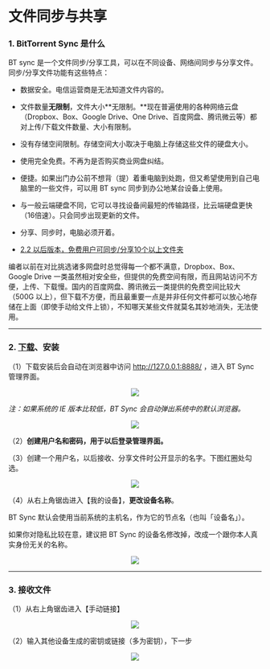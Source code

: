 # 文件同步与共享

### 1. BitTorrent Sync 是什么

BT sync 是一个文件同步/分享工具，可以在不同设备、网络间同步与分享文件。
同步/分享文件功能有这些特点：

* 数据安全。电信运营商是无法知道文件内容的。

* 文件数量**无限制**，文件大小**无限制。**现在普遍使用的各种网络云盘（Dropbox、Box、Google Drive、One Drive、百度网盘、腾讯微云等）都对上传/下载文件数量、大小有限制。

* 没有存储空间限制。存储空间大小取决于电脑上存储这些文件的硬盘大小。

* 使用完全免费。不再为是否购买商业网盘纠结。

* 便捷。如果出门办公前不想背（提）着重电脑到处跑，但又希望使用到自己电脑里的一些文件，可以用 BT sync 同步到办公地某台设备上使用。

* 与一般云端硬盘不同，它可以寻找设备间最短的传输路径，比云端硬盘更快（16倍速）。只会同步出现更新的文件。

* 分享、同步时，电脑必须开着。

* [2.2 以后版本，免费用户可同步/分享10个以上文件夹](http://blog.getsync.com/2015/09/09/sync-2-2-now-available/)


编者以前在对比挑选诸多网盘时总觉得每一个都不满意，Dropbox、Box、Google Drive 一类虽然相对安全些，但提供的免费空间有限，而且网站访问不方便，上传、下载慢。国内的百度网盘、腾讯微云一类提供的免费空间比较大（500G 以上），但下载不方便，而且最重要一点是并非任何文件都可以放心地存储在上面（即使手动给文件上锁），不知哪天某些文件就莫名其妙地消失，无法使用。

--- 

### 2. [下载](https://www.getsync.com/)、安装
（1）下载安装后会自动在浏览器中访问  http://127.0.0.1:8888/ ，进入 BT Sync 管理界面。

<div style="text-align:center">
<img src="https://41.media.tumblr.com/c04829592722930243c4095d34d91693/tumblr_nw46m7OmUE1uft3xho1_1280.png"/>
</div>

*注：如果系统的 IE 版本比较低，BT Sync 会自动弹出系统中的默认浏览器。*

<div style="text-align:center">
<img src="https://40.media.tumblr.com/2800d0097c149abaa87c6888766d34a5/tumblr_nw46m7OmUE1uft3xho2_r1_400.png"/>
</div>

（2）**创建用户名和密码，用于以后登录管理界面。**

（3）创建一个用户名，以后接收、分享文件时公开显示的名字。下图红圈处勾选。

<div style="text-align:center">
<img src="https://41.media.tumblr.com/470fd85b989d7c528c5748f458a3ba98/tumblr_nw46m7OmUE1uft3xho3_r2_540.png"/>
</div>

（4）从右上角锯齿进入【我的设备】，**更改设备名称**。

BT Sync 默认会使用当前系统的主机名，作为它的节点名（也叫「设备名」）。

如果你对隐私比较在意，建议把 BT Sync 的设备名修改掉，改成一个跟你本人真实身份无关的名称。

<div style="text-align:center">
<img src="https://41.media.tumblr.com/017f81304be98e731b0e1726567186e8/tumblr_nw46wf4NFy1uft3xho1_1280.png"/>
</div>

--- 

### 3.  接收文件

（1）从右上角锯齿进入【手动链接】

<div style="text-align:center">
<img src="https://41.media.tumblr.com/51831708a5a9b089f2d92610c3689056/tumblr_nw46m7OmUE1uft3xho5_r1_400.png"/>
</div>

（2）输入其他设备生成的密钥或链接（多为密钥），下一步

<div style="text-align:center">
<img src="https://41.media.tumblr.com/f5a17fc8127bc125cdca0e205f2dda02/tumblr_nw46m7OmUE1uft3xho6_r1_1280.png"/>
</div>
